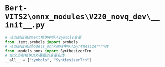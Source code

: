 # `Bert-VITS2\onnx_modules\V220_novq_dev\__init__.py`

```py
# 从当前目录的text模块中导入symbols变量
from .text.symbols import symbols
# 从当前目录的models_onnx模块中导入SynthesizerTrn类
from .models_onnx import SynthesizerTrn
# 定义当前模块对外暴露的变量和类
__all__ = ["symbols", "SynthesizerTrn"]
```